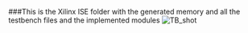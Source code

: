 ###This is the Xilinx ISE folder with the generated memory and all the testbench files and the implemented modules
![TB_shot](https://edxuploads.s3.amazonaws.com/14869194197742836.png)
